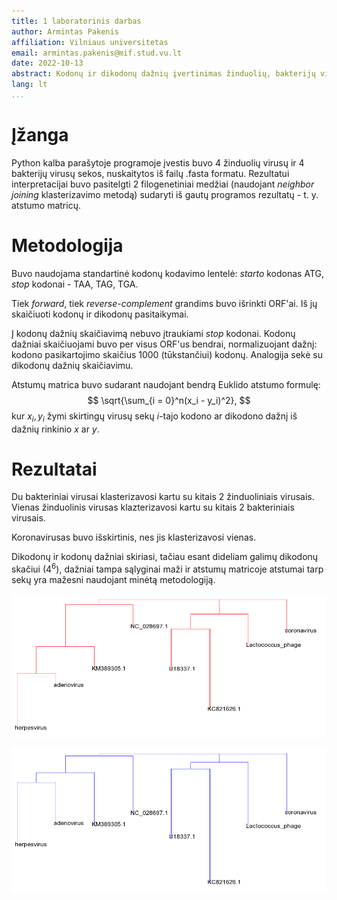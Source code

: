 ```yaml
---
title: 1 laboratorinis darbas
author: Armintas Pakenis
affiliation: Vilniaus universitetas
email: armintas.pakenis@mif.stud.vu.lt
date: 2022-10-13
abstract: Kodonų ir dikodonų dažnių įvertinimas žinduolių, bakterijų virusuose.
lang: lt
...
```


# Įžanga

Python kalba parašytoje programoje įvestis buvo 4 žinduolių virusų ir 4 bakterijų virusų sekos, nuskaitytos iš failų .fasta formatu. Rezultatui interpretacijai buvo pasitelgti 2 filogenetiniai medžiai (naudojant *neighbor joining* klasterizavimo metodą) sudaryti iš gautų programos rezultatų - t. y. atstumo matricų.

# Metodologija
Buvo naudojama standartinė kodonų kodavimo lentelė: *starto* kodonas ATG, *stop* kodonai - TAA, TAG, TGA.

Tiek *forward*, tiek *reverse-complement* grandims buvo išrinkti ORF'ai. Iš jų skaičiuoti kodonų ir dikodonų pasitaikymai.

Į kodonų dažnių skaičiavimą nebuvo įtraukiami *stop* kodonai.
Kodonų dažniai skaičiuojami buvo per visus ORF'us bendrai, normalizuojant dažnį: kodono pasikartojimo skaičius 1000 (tūkstančiui) kodonų. Analogija sekė su dikodonų dažnių skaičiavimu.

Atstumų matrica buvo sudarant naudojant bendrą Euklido atstumo formulę:
$$
    \sqrt{\sum_{i = 0}^n(x_i - y_i)^2},
$$
kur $x_i, y_i$ žymi skirtingų virusų sekų $i$-tajo kodono ar dikodono dažnį iš dažnių rinkinio $x$ ar $y$.

# Rezultatai
Du bakteriniai virusai klasterizavosi kartu su kitais 2 žinduoliniais virusais.
Vienas žinduolinis virusas klazterizavosi kartu su kitais 2 bakteriniais virusais. 

Koronavirusas buvo išskirtinis, nes jis klasterizavosi vienas.

Dikodonų ir kodonų dažniai skiriasi, tačiau esant dideliam galimų dikodonų skačiui ($4^6$), dažniai tampa sąlyginai maži ir atstumų matricoje atstumai tarp sekų yra mažesni naudojant minėtą metodologiją.

![Filogenetinis medis naudojantis atstumų matrica apskaičiuota pagal kodonų dažnius](codon-phylogenetic-tree.png)

![Filogenetinis medis naudojantis atstumų matrica apskaičiuota pagal dikodonų dažnius](dicodon-phylogenetic-tree.png)